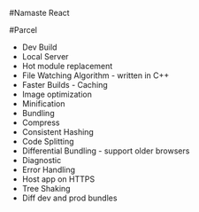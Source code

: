 #Namaste React

#Parcel
- Dev Build
- Local Server
- Hot module replacement 
- File Watching Algorithm - written in C++
- Faster Builds - Caching
- Image optimization
- Minification 
- Bundling
- Compress
- Consistent Hashing
- Code Splitting
- Differential Bundling - support older browsers
- Diagnostic
- Error Handling
- Host app on HTTPS
- Tree Shaking
- Diff dev and prod bundles